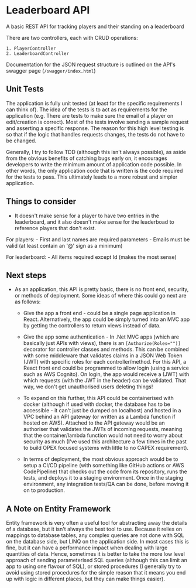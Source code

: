 # Leaderboard API

A basic REST API for tracking players and their standing on a leaderboard

There are two controllers, each with CRUD operations:

	1. PlayerController 
	2. LeaderboardController

Documentation for the JSON request structure is outlined on the API's swagger page (```/swagger/index.html```)

## Unit Tests

The application is fully unit tested (at least for the specific requirements I can think of). The idea of the tests is to act as requirements for the application (e.g. There are tests to make sure the email of a player on edit/creation is correct). Most of the tests involve sending a sample request and asserting a specific response. The reason for this high level testing is so that if the logic that handles requests changes, the tests do not have to be changed. 

Generally, I try to follow TDD (although this isn't always possible), as aside from the obvious benefits of catching bugs early on, it encourages developers to write the minimum amount of application code possible. In other words, the only application code that is written is the code required for the tests to pass. This ultimately leads to a more robust and simpler application. 

## Things to consider

- It doesn't make sense for a player to have two entries in the leaderboard, and it also doesn't make sense for the leaderboad to reference players that don't exist.

For players:
	- First and last names are required parameters
	- Emails must be valid (at least contain an '@' sign as a minimum)

For leaderboard:
    - All items required except Id (makes the most sense)


## Next steps

 - As an application, this API is pretty basic, there is no front end, security, or methods of deployment. Some ideas of where this could go next are as follows:

	- Give the app a front end - could be a single page application in React. Alternatively, the app could be simply turned into an MVC app by getting the controllers to return views instead of data.

	- Give the app some authentication - In .Net MVC apps (which are basically just APIs with views), there is an ```[Authorize(Roles="")]``` decorator for controller classes and methods. This can be combined with some middleware that validates claims in a JSON Web Token (JWT) with specific roles for each controller/method. For this API, a React front end could be programmed to allow login (using a service such as AWS Cognito). On login, the app would receive a (JWT) with which requests (with the JWT in the header) can be validated. That way, we don't get unauthorised users deleting things!

	- To expand on this further, this API could be containerised with docker (although if used with docker, the database has to be accessible - it can't just be dumped on localhost) and hosted in a VPC behind an API gateway (or written as a Lambda function if hosted on AWS). Attached to the API gateway would be an authoriser that validates the JWTs of incoming requests, meaning that the container/lambda function would not need to worry about security as much (I've used this architecture a few times in the past to build OPEX focused systems with little to no CAPEX requirement).

	- In terms of deployment, the most obvious approach would be to setup a CI/CD pipeline (with something like GitHub actions or AWS CodePipeline) that checks out the code from its repository, runs the tests, and deploys it to a staging environment. Once in the staging environment, any integration tests/QA can be done, before moving it on to production. 

## A Note on Entity Framework

Entity framework is very often a useful tool for abstracting away the details of a database, but it isn't always the best tool to use. Because it relies on mappings to database tables, any complex queries are not done with SQL on the database side, but LINQ on the application side. In most cases this is fine, but it can have a performance impact when dealing with large quantities of data. Hence, sometimes it is better to take the more low level approach of sending parameterised SQL queries (although this can limit an app to using one flavour of SQL), or stored procedures (I generally try to avoid using stored procedures for the simple reason that it means you end up with logic in different places, but they can make things easier).